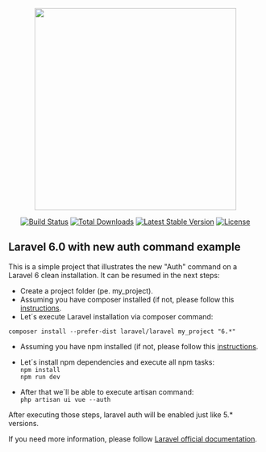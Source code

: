 <p align="center"><img src="https://res.cloudinary.com/dtfbvvkyp/image/upload/v1566331377/laravel-logolockup-cmyk-red.svg" width="400"></p>

<p align="center">
<a href="https://travis-ci.org/laravel/framework"><img src="https://travis-ci.org/laravel/framework.svg" alt="Build Status"></a>
<a href="https://packagist.org/packages/laravel/framework"><img src="https://poser.pugx.org/laravel/framework/d/total.svg" alt="Total Downloads"></a>
<a href="https://packagist.org/packages/laravel/framework"><img src="https://poser.pugx.org/laravel/framework/v/stable.svg" alt="Latest Stable Version"></a>
<a href="https://packagist.org/packages/laravel/framework"><img src="https://poser.pugx.org/laravel/framework/license.svg" alt="License"></a>
</p>

## Laravel 6.0 with new auth command example

This is a simple project that illustrates the new "Auth" command on a Laravel 6 clean installation. It can be resumed in the next steps: 

- Create a project folder (pe. my_project).
- Assuming you have composer installed (if not, please follow this [instructions](https://getcomposer.org/doc/00-intro.md).
- Let´s execute Laravel installation via composer command: 

`composer install --prefer-dist laravel/laravel my_project "6.*"`

- Assuming you have npm installed (if not, please follow this [instructions](https://www.npmjs.com/get-npm). 
- Let´s install npm dependencies and execute all npm tasks:    
`npm install`  
`npm run dev`

- After that we´ll be able to execute artisan command:   
`php artisan ui vue --auth`

After executing those steps, laravel auth will be enabled just like 5.* versions.

If you need more information, please follow [Laravel official documentation](https://laravel.com/docs/6.x/authentication).
